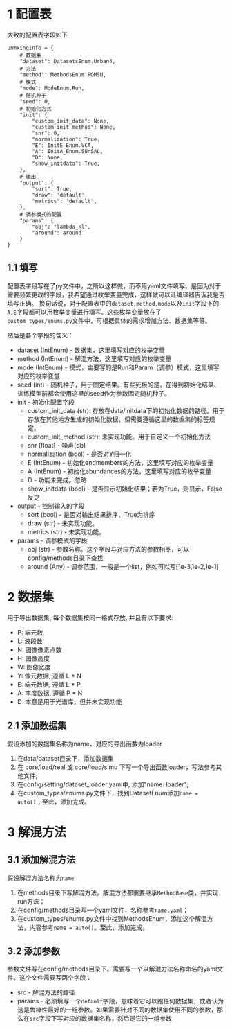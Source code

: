 # 1 配置表

大致的配置表字段如下

```
unmxingInfo = {
    # 数据集
    "dataset": DatasetsEnum.Urban4,
    # 方法
    "method": MethodsEnum.PGMSU,
    # 模式
    "mode": ModeEnum.Run,
    # 随机种子
    "seed": 0,
    # 初始化方式
    "init": {
        "custom_init_data": None,
        "custom_init_method": None,
        "snr": 0,
        "normalization": True,
        "E": InitE_Enum.VCA,
        "A": InitA_Enum.SUnSAL,
        "D": None,
        "show_initdata": True,
    },
    # 输出
    "output": {
        "sort": True,
        "draw": 'default',
        "metrics": 'default',
    },
    # 调参模式的配置
    "params": {
        "obj": "lambda_kl",
        "around": around
    }
}
```

## 1.1 填写

配置表字段写在了py文件中，之所以这样做，而不用yaml文件填写，是因为对于需要频繁更改的字段，我希望通过枚举变量完成，这样做可以让编译器告诉我是否填写正确。
换句话说，对于配置表中的`dataset,method,mode`以及`init`字段下的`A,E`字段都可以用枚举变量进行填写。这些枚举变量放在了`custom_types/enums.py`文件中，可根据具体的需求增加方法、数据集等等。

然后是各个字段的含义：

- dataset (IntEnum) - 数据集，这里填写对应的枚举变量
- method (IntEnum) - 解混方法，这里填写对应的枚举变量
- mode (IntEnum) - 模式，主要写的是Run和Param（调参）模式，这里填写对应的枚举变量
- seed (int) - 随机种子，用于固定结果。有些死板的是，在得到初始化结果、训练模型前都会使用这里的seed作为参数固定随机种子。
- init - 初始化配置字段
    - custom_init_data (str): 存放在data/initdata下的初始化数据的路径。用于存放在其他地方生成的初始化数据，但需要遵循这里的数据集的标签规定。 
    - custom_init_method (str): 未实现功能。用于自定义一个初始化方法
    - snr (float) - 噪声(db)
    - normalization (bool) - 是否对Y归一化
    - E (IntEnum) - 初始化endmembers的方法，这里填写对应的枚举变量
    - A (IntEnum) - 初始化abundances的方法，这里填写对应的枚举变量
    - D - 功能未完成。忽略
    - show_initdata (bool) - 是否显示初始化结果；若为True，则显示，False反之
- output - 控制输入的字段
    - sort (bool) - 是否对输出结果排序，True为排序
    - draw (str) - 未实现功能。
    - metrics (str) - 未实现功能。
- params - 调参模式的字段
    - obj (str) - 参数名称。这个字段与对应方法的参数相关，可以config/methods目录下查找
    - around (Any) - 调参范围，一般是一个list，例如可以写[1e-3,1e-2,1e-1]

# 2 数据集

用于导出数据集, 每个数据集按同一格式存放, 并且有以下要求:

- P: 端元数
- L: 波段数
- N: 图像像素点数
- H: 图像高度
- W: 图像宽度
- Y: 像元数据, 遵循 L * N
- E: 端元数据, 遵循 L * P
- A: 丰度数据, 遵循 P * N
- D: 本意是用于光谱库，但并未实现功能

## 2.1 添加数据集

假设添加的数据集名称为name，对应的导出函数为loader

1. 在data/dataset目录下，添加数据集
2. 在 core/load/real 或 core/load/simu 下写一个导出函数loader，写法参考其他文件;
3. 在config/setting/dataset_loader.yaml中, 添加"name: loader";
4. 在custom_types/enums.py文件下，找到DatasetEnum添加`name = auto()`；至此，添加完成。

# 3 解混方法

## 3.1 添加解混方法

假设解混方法名称为`name`

1. 在methods目录下写解混方法。解混方法都需要继承`MethodBase`类，并实现run方法；
2. 在config/methods目录写一个yaml文件，名称参考`name.yaml`；
3. 在custom_types/enums.py文件中找到MethodsEnum，添加这个解混方法，内容参考`name = auto()`。至此，添加完成。

## 3.2 添加参数

参数文件写在config/methods目录下。需要写一个以解混方法名称命名的yaml文件。这个文件需要写两个字段：
- src - 解混方法的路径
- params - 必须填写一个`default`字段，意味着它可以跑任何数据集，或者认为这是鲁棒性最好的一组参数。如果需要针对不同的数据集使用不同的参数，那么在`src`字段下写对应的数据集名称，然后是它的一组参数